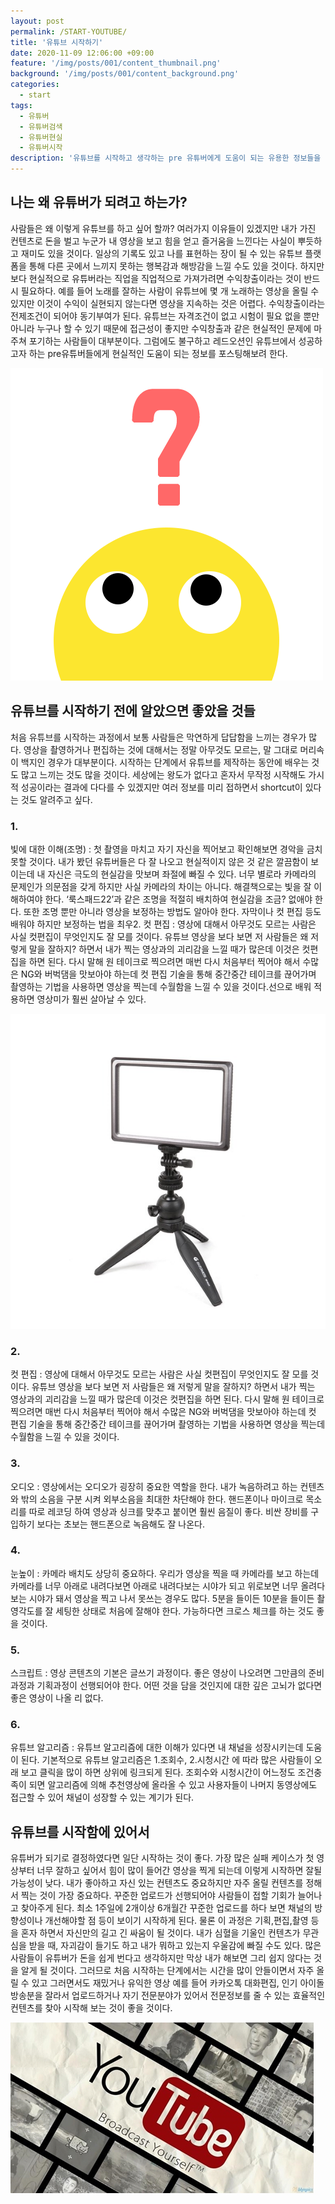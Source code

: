```yaml
---
layout: post
permalink: /START-YOUTUBE/
title: '유튜브 시작하기'
date: 2020-11-09 12:06:00 +09:00
feature: '/img/posts/001/content_thumbnail.png'
background: '/img/posts/001/content_background.png'
categories:
  - start
tags:
  - 유튜버
  - 유튜버검색
  - 유튜버현실
  - 유튜버시작
description: '유튜브를 시작하고 생각하는 pre 유튜버에게 도움이 되는 유용한 정보들을 정리해보았습니다. 유튜브가 훨씬 쉬워집니다.'
---
```

## 나는 왜 유튜버가 되려고 하는가?

사람들은 왜 이렇게 유튜브를 하고 싶어 할까? 여러가지 이유들이 있겠지만 내가 가진 컨텐츠로 돈을 벌고 누군가 내 영상을 보고 힘을 얻고 즐거움을 느낀다는 사실이 뿌듯하고 재미도 있을 것이다. 일상의 기록도 있고 나를 표현하는 장이 될 수 있는 유튜브 플랫폼을 통해 다른 곳에서 느끼지 못하는 행복감과 해방감을 느낄 수도 있을 것이다. 하지만 보다 현실적으로 유튜버라는 직업을 직업적으로 가져가려면 수익창출이라는 것이 반드시 필요하다. 예를 들어 노래를 잘하는 사람이 유튜브에 몇 개 노래하는 영상을 올릴 수 있지만 이것이 수익이 실현되지 않는다면 영상을 지속하는 것은 어렵다. 수익창출이라는 전제조건이 되어야 동기부여가 된다. 유튜브는 자격조건이 없고 시험이 필요 없을 뿐만 아니라 누구나 할 수 있기 때문에 접근성이 좋지만 수익창출과 같은 현실적인 문제에 마주쳐 포기하는 사람들이 대부분이다. 그럼에도 불구하고 레드오션인 유튜브에서 성공하고자 하는 pre유튜버들에게 현실적인 도움이 되는 정보를 포스팅해보려 한다.

![궁금증](/img/posts/001/curious.png)

## 유튜브를 시작하기 전에 알았으면 좋았을 것들

처음 유튜브를 시작하는 과정에서 보통 사람들은 막연하게 답답함을 느끼는 경우가 많다. 영상을 촬영하거나 편집하는 것에 대해서는 정말 아무것도 모르는, 말 그대로 머리속이 백지인 경우가 대부분이다. 시작하는 단계에서 유튜브를 제작하는 동안에 배우는 것도 많고 느끼는 것도 많을 것이다. 세상에는 왕도가 없다고 혼자서 무작정 시작해도 가시적 성공이라는 결과에 다다를 수 있겠지만 여러 정보를 미리 접하면서 shortcut이 있다는 것도 알려주고 싶다.

### 1.
빛에 대한 이해(조명) : 첫 촬영을 마치고 자기 자신을 찍어보고 확인해보면 경악을 금치 못할 것이다. 내가 봤던 유튜버들은 다 잘 나오고 현실적이지 않은 것 같은 깔끔함이 보이는데 내 자신은 극도의 현실감을 맛보며 좌절에 빠질 수 있다. 너무 별로라 카메라의 문제인가 의문점을 갖게 하지만 사실 카메라의 차이는 아니다. 해결책으로는 빛을 잘 이해하여야 한다. ‘룩스패드22’과 같은 조명을 적절히 배치하여 현실감을 조금? 없애야 한다. 또한 조명 뿐만 아니라 영상을 보정하는 방법도 알아야 한다. 자막이나 컷 편집 등도 배워야 하지만 보정하는 법을 최우2.	컷 편집 : 영상에 대해서 아무것도 모르는 사람은 사실 컷편집이 무엇인지도 잘 모를 것이다. 유튜브 영상을 보다 보면 저 사람들은 왜 저렇게 말을 잘하지? 하면서 내가 찍는 영상과의 괴리감을 느낄 때가 많은데 이것은 컷편집을 하면 된다. 다시 말해 원 테이크로 찍으려면 매번 다시 처음부터 찍어야 해서 수많은 NG와 버벅댐을 맛보아야 하는데 컷 편집 기술을 통해 중간중간 테이크를 끊어가며 촬영하는 기법을 사용하면 영상을 찍는데 수월함을 느낄 수 있을 것이다.선으로 배워 적용하면 영상미가 훨씬 살아날 수 있다.

![cut editing](/img/posts/001/luxpad22.jpg)

### 2.
컷 편집 : 영상에 대해서 아무것도 모르는 사람은 사실 컷편집이 무엇인지도 잘 모를 것이다. 유튜브 영상을 보다 보면 저 사람들은 왜 저렇게 말을 잘하지? 하면서 내가 찍는 영상과의 괴리감을 느낄 때가 많은데 이것은 컷편집을 하면 된다. 다시 말해 원 테이크로 찍으려면 매번 다시 처음부터 찍어야 해서 수많은 NG와 버벅댐을 맛보아야 하는데 컷 편집 기술을 통해 중간중간 테이크를 끊어가며 촬영하는 기법을 사용하면 영상을 찍는데 수월함을 느낄 수 있을 것이다.

### 3.
오디오 : 영상에서는 오디오가 굉장히 중요한 역할을 한다. 내가 녹음하려고 하는 컨텐츠와 밖의 소음을 구분 시켜 외부소음을 최대한 차단해야 한다. 핸드폰이나 마이크로 목소리를 따로 레코딩 하여 영상과 싱크를 맞추고 붙이면 훨씬 음질이 좋다. 비싼 장비를 구입하기 보다는 초보는 핸드폰으로 녹음해도 잘 나온다.

### 4.
눈높이 : 카메라 배치도 상당히 중요하다. 우리가 영상을 찍을 때 카메라를 보고 하는데 카메라를 너무 아래로 내려다보면 아래로 내려다보는 시야가 되고 위로보면 너무 올려다보는 시야가 돼서 영상을 찍고 나서 못쓰는 경우도 많다. 5분을 들이든 10분을 들이든 촬영각도를 잘 세팅한 상태로 처음에 잘해야 한다. 가능하다면 크로스 체크를 하는 것도 좋을 것이다.

### 5.
스크립트 : 영상 콘텐츠의 기본은 글쓰기 과정이다. 좋은 영상이 나오려면 그만큼의 준비과정과 기획과정이 선행되어야 한다. 어떤 것을 담을 것인지에 대한 깊은 고뇌가 없다면 좋은 영상이 나올 리 없다.

### 6.
유튜브 알고리즘 : 유튜브 알고리즘에 대한 이해가 있다면 내 채널을 성장시키는데 도움이 된다. 기본적으로 유튜브 알고리즘은 1.조회수, 2.시청시간 에 따라 많은 사람들이 오래 보고 클릭을 많이 하면 상위에 링크되게 된다. 조회수와 시청시간이 어느정도 조건충족이 되면 알고리즘에 의해 추천영상에 올라올 수 있고 사용자들이 나머지 동영상에도 접근할 수 있어 채널이 성장할 수 있는 계기가 된다.

## 유튜브를 시작함에 있어서

유튜버가 되기로 결정하였다면 일단 시작하는 것이 좋다. 가장 많은 실패 케이스가 첫 영상부터 너무 잘하고 싶어서 힘이 많이 들어간 영상을 찍게 되는데 이렇게 시작하면 잘될 가능성이 낮다. 내가 좋아하고 자신 있는 컨텐츠도 중요하지만 자주 올릴 컨텐츠를 정해서 찍는 것이 가장 중요하다. 꾸준한 업로드가 선행되어야 사람들이 접할 기회가 늘어나고 찾아주게 된다. 최소 1주일에 2개이상 6개월간 꾸준한 업로드를 하다 보면 채널의 방향성이나 개선해야할 점 등이 보이기 시작하게 된다. 물론 이 과정은 기획,편집,촬영 등을 혼자 하면서 자신만의 길고 긴 싸움이 될 것이다. 내가 심혈을 기울인 컨텐츠가 무관심을 받을 때, 자괴감이 들기도 하고 내가 뭐하고 있는지 우울감에 빠질 수도 있다. 많은 사람들이 유튜버가 돈을 쉽게 번다고 생각하지만 막상 내가 해보면 그리 쉽지 않다는 것을 알게 될 것이다. 그러므로 처음 시작하는 단계에서는 시간을 많이 안들이면서 자주 올릴 수 있고 그러면서도 재밌거나 유익한 영상 예를 들어 카카오톡 대화편집, 인기 아이돌 방송분을 잘라서 업로드하거나 자기 전문분야가 있어서 전문정보를 줄 수 있는 효율적인 컨텐츠를 찾아 시작해 보는 것이 좋을 것이다.

![youtuber](/img/posts/001/youtuber.jpg)
